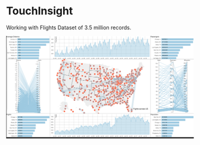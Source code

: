# TouchInsight

Working with Flights Dataset of 3.5 million records.

<a href="http://tinyurl.com/tinsight1" target="_blank"><img src="https://raw.githubusercontent.com/karthikbadam/TouchInsight/master/public/images/touchinsight.png"></a>




